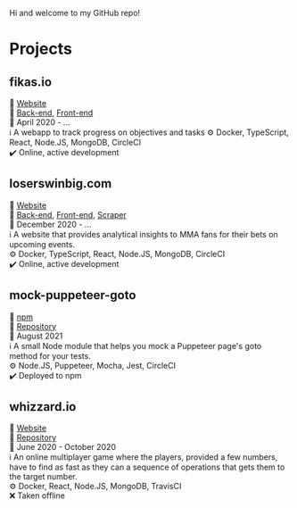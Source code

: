 Hi and welcome to my GitHub repo!

# Projects
## fikas.io
:link: [Website](https://fikas.io)  
:file_folder: [Back-end](https://github.com/samdouble/fikasio-server), [Front-end](https://github.com/samdouble/fikasio-client)  
:date: April 2020 - ...  
:information_source: A webapp to track progress on objectives and tasks
:gear: Docker, TypeScript, React, Node.JS, MongoDB, CircleCI  
:heavy_check_mark: Online, active development

## loserswinbig.com
:link: [Website](https://loserswinbig.com)  
:file_folder: [Back-end](https://github.com/samdouble/loserswinbigcom-api), [Front-end](https://github.com/samdouble/loserswinbigcom-client), [Scraper](https://github.com/samdouble/loserswinbig-scraper)  
:date: December 2020 - ...  
:information_source: A website that provides analytical insights to MMA fans for their bets on upcoming events.  
:gear: Docker, TypeScript, React, Node.JS, MongoDB, CircleCI  
:heavy_check_mark: Online, active development

## mock-puppeteer-goto
:link: [npm](https://www.npmjs.com/package/mock-puppeteer-goto)  
:file_folder: [Repository](https://github.com/samdouble/mock-puppeteer-goto)  
:date: August 2021  
:information_source: A small Node module that helps you mock a Puppeteer page's goto method for your tests.  
:gear: Node.JS, Puppeteer, Mocha, Jest, CircleCI  
:heavy_check_mark: Deployed to npm

## whizzard.io
:link: [Website](https://whizzard.io)  
:file_folder: [Repository](https://github.com/samdouble/whizzardio)  
:date: June 2020 - October 2020  
:information_source: An online multiplayer game where the players, provided a few numbers, have to find as fast as they can a sequence of operations that gets them to the target number.  
:gear: Docker, React, Node.JS, MongoDB, TravisCI  
:x: Taken offline

